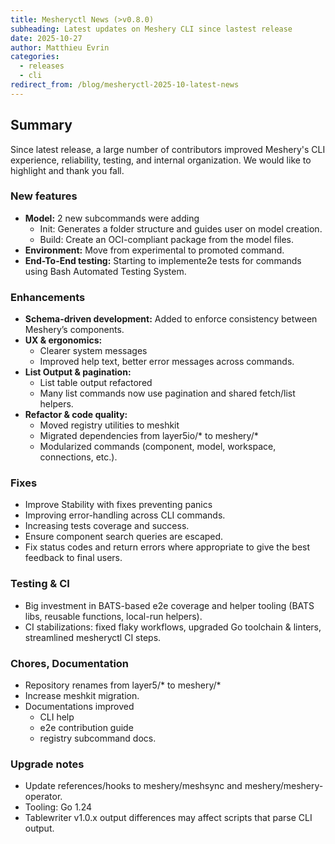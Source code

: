 ```yaml
---
title: Mesheryctl News (>v0.8.0)
subheading: Latest updates on Meshery CLI since lastest release
date: 2025-10-27
author: Matthieu Evrin
categories:
  - releases
  - cli
redirect_from: /blog/mesheryctl-2025-10-latest-news
---
```


## Summary

Since latest release, a large number of contributors improved Meshery's CLI experience, reliability, testing, and internal organization. We would like to highlight and thank you fall.

### New features

- **Model:** 2 new subcommands were adding
  - Init: Generates a folder structure and guides user on model creation.
  - Build: Create an OCI-compliant package from the model files.
- **Environment:** Move from experimental to promoted command.
- **End-To-End testing:** Starting to implemente2e tests for commands using Bash Automated Testing System.

### Enhancements

- **Schema-driven development:** Added to enforce consistency between Meshery’s components.
- **UX & ergonomics:** 
  - Clearer system messages 
  - Improved help text, better error messages across commands.
- **List Output & pagination:** 
  - List table output refactored
  - Many list commands now use pagination and shared fetch/list helpers.
- **Refactor & code quality:** 
  - Moved registry utilities to meshkit
  - Migrated dependencies from layer5io/* to meshery/* 
  - Modularized commands (component, model, workspace, connections, etc.).

### Fixes

- Improve Stability with fixes preventing panics
- Improving error-handling across CLI commands.
- Increasing tests coverage and success.
- Ensure component search queries are escaped. 
- Fix status codes and return errors where appropriate to give the best feedback to final users.

### Testing & CI
- Big investment in BATS-based e2e coverage and helper tooling (BATS libs, reusable functions, local-run helpers).
- CI stabilizations: fixed flaky workflows, upgraded Go toolchain & linters, streamlined mesheryctl CI steps.

### Chores, Documentation

- Repository renames from layer5/* to meshery/*
- Increase meshkit migration.
- Documentations improved 
  - CLI help
  - e2e contribution guide
  - registry subcommand docs.

### Upgrade notes

- Update references/hooks to meshery/meshsync and meshery/meshery-operator.
- Tooling: Go 1.24
- Tablewriter v1.0.x output differences may affect scripts that parse CLI output.
